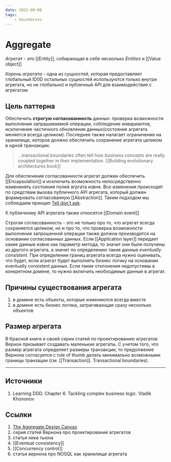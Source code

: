 ```yaml
---
date: 2022-09-08
tags:
    - boundaries
---
```

# Aggregate

*Агрегат* - это [[Entity]], собирающая в себе несколько *Entities* и [[Value object]]

*Корень агрегата* - одна из сущностей, которая предоставляет глобальный ID(ID остальных сущностей используются только внутри агрегата, но не глобально) и публичный API для взаимодействия с агрегатом

## Цель паттерна

Обеспечить **строгую согласованность** данных: проверка возможности выполнения запрашиваемой операции, соблюдение инвариантов, исключение частичного обновления данных(состояние агрегата меняется всегда целиком). Последнее также налагает ограничение на хранилище, которое должно обеспечить сохранение агрегата целиком в одной транзакции.

> ...transactional boundaries often tell how business concepts are really coupled together in their implementation. [[Building evolutionary architectures book]]

Для обеспечения согласованности агрегат должен обеспечить [[Encapsulation]] и исключить возможность непосредственно измененять состояния полей агргата извне. Все изменения происходят по средствам вызова публичного API агрегата, который должен формировать согласованную [[Abstraction]]. Таким подходом мы соблюдаем принцип [Tell don't ask](https://martinfowler.com/bliki/TellDontAsk.html#:~:text=Tell%2DDon't%2DAsk,an%20object%20what%20to%20do.).

К публичному API агрегата также относятся [[Domain event]]

Строгая согласованность - это не только про то, что агрегат всегда сохраняется целиком, но и про то, что проверка возможности выполнения запрошенной операции также должна производится на основании согласованных данных. Если [[Application layer]] передает какие данные извне как параметр метода, то значит они были получены из другого агрегата, а значит по определению такие данные *eventually consistent*. При определении границ агрегата всегда нужно оценивать, что будет, если агрегат будет выполнять бизнес логику на основании eventually consistent данных. Если такие отклонения недопустимы в конкретном домене, то нужно включить необходимые данные в агрегат.

## Причины существования агрегата

1. в домене есть объекты, которые изменяются всегда вместе
1. в домене есть бизнес логика, затрагивающая сразу несколько объектов

## Размер агрегата

В Красной книге и своей серии статей по проектированию агрегатов Вернон призывает создавать маленькие агрегаты. С учетом того, что размер агрегата определяет размеры транзакции, то предолжение Вернона согласуется с rule of thumb делать минимально возможными границы транзации (см. [[Transaction]]. Transactional boundaries).

---

## Источники

1. Learning DDD. Chapter 6. Tackling complex business logic. Vladik Khononov

## Ссылки

1. [The Aggregate Design Canvas](https://github.com/ddd-crew/aggregate-design-canvas)
1. серия статей Вернона про проектирование агрегатов
1. статья ника тьюна
1. [[Eventual consistency]]
1. [[Concurrency control]]
1. статья вернона про NOSQL как хранилище агрегата
